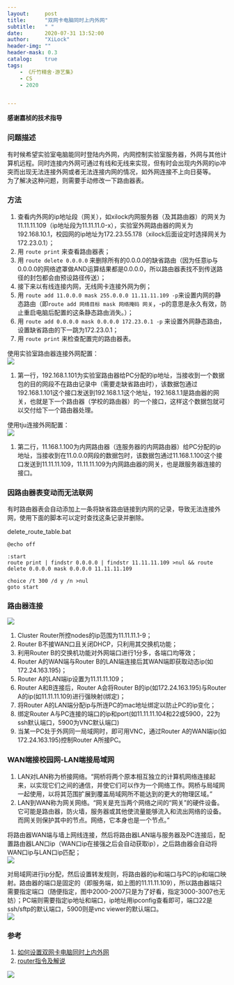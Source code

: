 ```yaml
---
layout:     post
title:      "双网卡电脑同时上内外网"
subtitle:   " "
date:       2020-07-31 13:52:00
author:     "XiLock"
header-img: ""
header-mask: 0.3
catalog:    true
tags:
    - 《斤竹精舍·游艺集》
    - CS
    - 2020


---
```


**感谢嘉桢的技术指导**

### 问题描述
有时候希望实验室电脑能同时登陆内外网，内网控制实验室服务器，外网与其他计算机远程。同时连接内外网可通过有线和无线来实现，但有时会出现内外网的ip冲突而出现无法连接外网或者无法连接内网的情况，如外网连接不上向日葵等。  
为了解决这种问题，则需要手动修改一下路由器表。
### 方法
1. 查看内外网的ip地址段（网关），如xilock内网服务器（及其路由器）的网关为11.11.11.109（ip地址段为11.11.11.0-x），实验室外网路由器的网关为192.168.10.1，校园网的ip地址为172.23.55.178（xilock后面设定时选择网关为172.23.0.1）；
1. 用 `route print` 来查看路由器表；
1. 用 `route delete 0.0.0.0` 来删除所有的0.0.0.0的缺省路由（因为任意ip与0.0.0.0的网络遮罩做AND运算结果都是0.0.0.0，所以路由器表找不到传送路径的封包都会由预设路径传送）；
1. 接下来以有线连接内网，无线网卡连接外网为例；
1. 用 `route add 11.0.0.0 mask 255.0.0.0 11.11.11.109 -p`来设置内网的静态路由（即`route add 网络目标 mask 网络掩码 网关`，-p的意思是永久有效，防止重启电脑后配置的这条静态路由消失。）；
1. 用 `route add 0.0.0.0 mask 0.0.0.0 172.23.0.1 -p` 来设置外网静态路由，设置缺省路由的下一跳为172.23.0.1；
1. 用 `route print` 来检查配置完的路由器表。

使用实验室路由器连接外网配置：  
![](https://github.com/molakirlee/Blog_Attachment_A/blob/main/computer/dinet_lab_route.png)  
1. 第一行，192.168.1.101为实验室路由器给PC分配的ip地址，当接收到一个数据包的目的网段不在路由记录中（需要走缺省路由时），该数据包通过 192.168.1.101这个接口发送到192.168.1.1这个地址，192.168.1.1是路由器的网关，也就是下一个路由器（学校的路由器）的一个接口，这样这个数据包就可以交付给下一个路由器处理。

使用tju连接外网配置：  
![](https://github.com/molakirlee/Blog_Attachment_A/blob/main/computer/dinet_tju.png)
1. 第二行，11.168.1.100为内网路由器（连服务器的内网路由器）给PC分配的ip地址，当接收到在11.0.0.0网段的数据包时，该数据包通过11.168.1.100这个接口发送到11.11.11.109，11.11.11.109为内网路由器的网关，也是跟服务器连接的接口。

### 因路由器表变动而无法联网
有时路由器表会自动添加上一条将缺省路由链接到内网的记录，导致无法连接外网，使用下面的脚本可以定时查找这条记录并删除。  

delete_route_table.bat
```
@echo off

:start
route print | findstr 0.0.0.0 | findstr 11.11.11.109 >nul && route delete 0.0.0.0 mask 0.0.0.0 11.11.11.109

choice /t 300 /d y /n >nul
goto start
```


### 路由器连接
![](https://github.com/molakirlee/Blog_Attachment_A/blob/main/computer/dinet_router_link.png)  
1. Cluster Router所控nodes的ip范围为11.11.11.1-9；
1. Router B不接WAN口且关闭DHCP，只利用其交换机功能；
1. 利用Router B的交换机功能对外网端口进行1分多，各端口均等效；
1. Router A的WAN端与Router B的LAN端连接后其WAN端即获取动态ip(如172.24.163.195)；
1. Router A的LAN端ip设置为11.11.11.109；
1. Router A和B连接后，Router A会将Router B的ip(如172.24.163.195)与Router A的ip(如11.11.11.109)进行强映射(绑定)；
1. 将Router A的LAN端分配ip与所连PC的mac地址绑定以防止PC的ip变化；
1. 绑定Router A与PC连接的端口的ip和port(如11.11.11.104和22或5900，22为ssh默认端口，5900为VNC默认端口)
1. 当某一PC处于外网同一局域网时，即可用VNC，通过Router A的WAN端ip(如172.24.163.195)控制Router A所接PC。


### WAN端接校园网-LAN端接局域网
1. LAN对LAN称为桥接网络。“网桥将两个原本相互独立的计算机网络连接起来，以实现它们之间的通信，并使它们可以作为一个网络工作。网桥与局域网一起使用，以将其范围扩展到覆盖局域网所不能达到的更大的物理区域。”
1. LAN到WAN称为网关网络。“网关是充当两个网络之间的“网关”的硬件设备。它可能是路由器，防火墙，服务器或其他使流量能够流入和流出网络的设备。而网关则保护其中的节点。网络，它本身也是一个节点。”

将路由器WAN端与墙上网线连接，然后将路由器LAN端与服务器及PC连接后，配置路由器LAN口ip（WAN口ip在接强之后会自动获取ip），之后路由器会自动将WAN口ip与LAN口ip匹配；    
![](https://github.com/molakirlee/Blog_Attachment_A/blob/main/computer/dinet_router1.png)

对局域网进行ip分配，然后设置转发规则，将路由器的ip和端口与PC的ip和端口映射。路由器的端口是固定的（即服务端，如上图的11.11.11.109），所以路由器端只需要指定端口（随便指定，图中2000-2007只是为了好看，指定3000-3007也无妨）；PC端则需要指定ip地址和端口，ip地址用ipconfig查看即可，端口22是ssh/sftp的默认端口，5900则是vnc viewer的默认端口。  
![](https://github.com/molakirlee/Blog_Attachment_A/blob/main/computer/dinet_router2.png)



### 参考
1. [如何设置双网卡电脑同时上内外网](https://jingyan.baidu.com/article/cbf0e500ac8b232eaa289339.html)
1. [router指令及解说](https://ocean2002n.pixnet.net/blog/post/85285946)

![](/img/wc-tail.GIF)